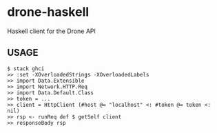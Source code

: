 # drone-haskell

Haskell client for the Drone API

## USAGE

```
$ stack ghci
>> :set -XOverloadedStrings -XOverloadedLabels
>> import Data.Extensible
>> import Network.HTTP.Req
>> import Data.Default.Class
>> token = ...
>> client = HttpClient (#host @= "localhost" <: #token @= token <: nil)
>> rsp <- runReq def $ getSelf client
>> responseBody rsp
```
